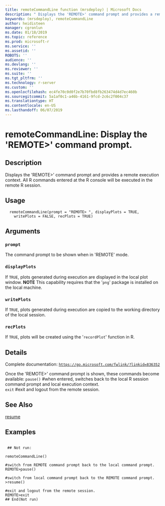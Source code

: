 ```yaml
---
title: remoteCommandLine function (mrsdeploy) | Microsoft Docs
description: " Displays the 'REMOTE>' command prompt and provides a remote execution context.  All R commands entered at the R console will be executed in the remote R session. "
keywords: (mrsdeploy), remoteCommandLine
author: heidisteen
manager: cgronlun
ms.date: 01/18/2019
ms.topic: reference
ms.prod: microsoft-r
ms.service: ''
ms.assetid: ''
ROBOTS: ''
audience: ''
ms.devlang: ''
ms.reviewer: ''
ms.suite: ''
ms.tgt_pltfrm: ''
ms.technology: r-server
ms.custom: ''
ms.openlocfilehash: ec4fe70c0d0f2e7b70fbd8fb263474d4d7ec460b
ms.sourcegitcommit: 5a1af0c1-a46b-4161-9fcd-2c6c2f004c37
ms.translationtype: HT
ms.contentlocale: en-US
ms.lasthandoff: 06/07/2019
---
```

 # <a name="remotecommandline-display-the-remote-command-prompt"></a>remoteCommandLine: Display the 'REMOTE>' command prompt. 
 ## <a name="description"></a>Description

Displays the 'REMOTE>' command prompt and provides a remote execution context.  All R commands entered at the R console will be executed in the remote R session.


 ## <a name="usage"></a>Usage

```   
  remoteCommandLine(prompt = "REMOTE> ", displayPlots = TRUE,
    writePlots = FALSE, recPlots = TRUE)

```

 ## <a name="arguments"></a>Arguments



 ### `prompt`
 The command prompt to be shown when in 'REMOTE' mode. 



 ### `displayPlots`
 If `TRUE`, plots generated during execution are displayed in the local plot window. **NOTE** This capability requires that the '`png`' package is installed on the local machine. 



 ### `writePlots`
 If `TRUE`, plots generated during execution are copied to the working directory of the local session. 



 ### `recPlots`
 If `TRUE`, plots will be created using the '`recordPlot`' function in R. 



 ## <a name="details"></a>Details

Complete documentation: [`https://go.microsoft.com/fwlink/?linkid=836352`](https://go.microsoft.com/fwlink/?linkid=836352)


Once the 'REMOTE>' command prompt is shown, these commands become available: `pause()` #when entered, switches back to the local R session command prompt and local execution context.  
`exit` #exit and logout from the remote session.


 ## <a name="see-also"></a>See Also

[resume](resume.md)

 ## <a name="examples"></a>Examples

 ```

  ## Not run:

remoteCommandLine()

#switch from REMOTE command prompt back to the local command prompt.
REMOTE>pause()

#switch from local command prompt back to the REMOTE command prompt.
>resume()

#exit and logout from the remote session.
REMOTE>exit
 ## End(Not run) 
```

